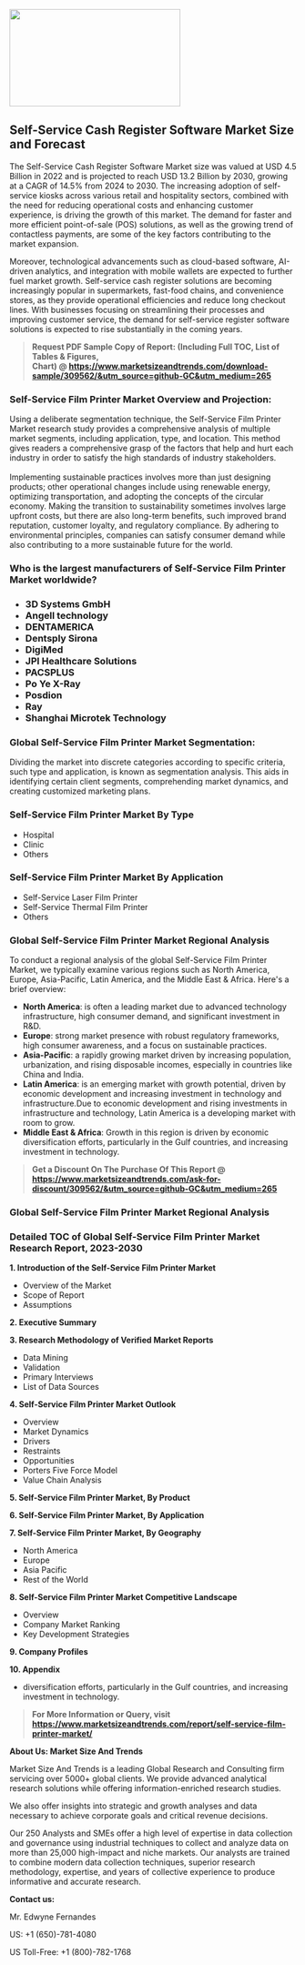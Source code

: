 <p><img class="alignnone size-medium wp-image-20088" src="https://ffe5etoiles.com/wp-content/uploads/2024/12/MST1-300x171.png" alt="" width="300" height="171" /></p><h2>Self-Service Cash Register Software Market Size and Forecast</h2><p>The Self-Service Cash Register Software Market size was valued at USD 4.5 Billion in 2022 and is projected to reach USD 13.2 Billion by 2030, growing at a CAGR of 14.5% from 2024 to 2030. The increasing adoption of self-service kiosks across various retail and hospitality sectors, combined with the need for reducing operational costs and enhancing customer experience, is driving the growth of this market. The demand for faster and more efficient point-of-sale (POS) solutions, as well as the growing trend of contactless payments, are some of the key factors contributing to the market expansion.</p><p>Moreover, technological advancements such as cloud-based software, AI-driven analytics, and integration with mobile wallets are expected to further fuel market growth. Self-service cash register solutions are becoming increasingly popular in supermarkets, fast-food chains, and convenience stores, as they provide operational efficiencies and reduce long checkout lines. With businesses focusing on streamlining their processes and improving customer service, the demand for self-service register software solutions is expected to rise substantially in the coming years.</p></p><blockquote id="" class=""><strong>Request PDF Sample Copy of Report: (Including Full TOC, List of Tables &amp; Figures, Chart)&nbsp;@&nbsp;<strong><a href="https://www.marketsizeandtrends.com/download-sample/309562/&utm_source=github-GC&utm_medium=265" target="_blank">https://www.marketsizeandtrends.com/download-sample/309562/&utm_source=github-GC&utm_medium=265</a></strong></strong></blockquote><h3 id="" class="">Self-Service Film Printer Market&nbsp;Overview and Projection:</h3><p id="" class="">Using a deliberate segmentation technique, the Self-Service Film Printer Market research study provides a comprehensive analysis of multiple market segments, including application, type, and location. This method gives readers a comprehensive grasp of the factors that help and hurt each industry in order to satisfy the high standards of industry stakeholders. <br /> <br />Implementing sustainable practices involves more than just designing products; other operational changes include using renewable energy, optimizing transportation, and adopting the concepts of the circular economy. Making the transition to sustainability sometimes involves large upfront costs, but there are also long-term benefits, such improved brand reputation, customer loyalty, and regulatory compliance. By adhering to environmental principles, companies can satisfy consumer demand while also contributing to a more sustainable future for the world.</p><h3 id="" class="">Who is the largest manufacturers of&nbsp;Self-Service Film Printer Market worldwide?</h3><h3 class=""><p><ul><li>3D Systems GmbH </li><li> Angell technology </li><li> DENTAMERICA </li><li> Dentsply Sirona </li><li> DigiMed </li><li> JPI Healthcare Solutions </li><li> PACSPLUS </li><li> Po Ye X-Ray </li><li> Posdion </li><li> Ray </li><li> Shanghai Microtek Technology</li></ul></p></h3><h3 id="" class="">Global&nbsp;Self-Service Film Printer Market Segmentation:</h3><p id="" class="">Dividing the market into discrete categories according to specific criteria, such type and application, is known as segmentation analysis. This aids in identifying certain client segments, comprehending market dynamics, and creating customized marketing plans.</p><h3 id="" class="">Self-Service Film Printer Market&nbsp;By Type</h3><p><p><ul><li>Hospital</li><li> Clinic</li><li> Others</p></li></ul></p></p><h3 id="" class="">Self-Service Film Printer Market&nbsp;By Application</h3><p class=""><p><ul><li>Self-Service Laser Film Printer</li><li> Self-Service Thermal Film Printer</li><li> Others</li></ul></p></p><h3 id="" class="">Global Self-Service Film Printer Market Regional Analysis</h3><p id="" class="">To conduct a regional analysis of the global Self-Service Film Printer Market, we typically examine various regions such as North America, Europe, Asia-Pacific, Latin America, and the Middle East &amp; Africa. Here's a brief overview:</p><ul><li><strong>North America</strong>: is often a leading market due to advanced technology infrastructure, high consumer demand, and significant investment in R&amp;D.</li><li><strong>Europe</strong>: strong market presence with robust regulatory frameworks, high consumer awareness, and a focus on sustainable practices.</li><li><strong>Asia-Pacific</strong>: a rapidly growing market driven by increasing population, urbanization, and rising disposable incomes, especially in countries like China and India.</li><li><strong>Latin America</strong>: is an emerging market with growth potential, driven by economic development and increasing investment in technology and infrastructure.Due to economic development and rising investments in infrastructure and technology, Latin America is a developing market with room to grow.</li><li><strong>Middle East &amp; Africa</strong>: Growth in this region is driven by economic diversification efforts, particularly in the Gulf countries, and increasing investment in technology.</li></ul><blockquote id="" class=""><strong>Get a Discount On The Purchase Of This Report @ <strong><a href="https://www.marketsizeandtrends.com/ask-for-discount/309562/&utm_source=github-GC&utm_medium=265" target="_blank">https://www.marketsizeandtrends.com/ask-for-discount/309562/&utm_source=github-GC&utm_medium=265</a></strong></strong></blockquote><h3 id="" class="">Global Self-Service Film Printer Market Regional Analysis</h3><h3 id="" class="">Detailed TOC of Global Self-Service Film Printer Market Research Report, 2023-2030</h3><p id="" class=""><strong>1. Introduction of the Self-Service Film Printer Market</strong></p><ul><li>Overview of the Market</li><li>Scope of Report</li><li>Assumptions</li></ul><p id="" class=""><strong>2. Executive Summary</strong></p><p id="" class=""><strong>3. Research Methodology of Verified Market Reports</strong></p><ul><li>Data Mining</li><li>Validation</li><li>Primary Interviews</li><li>List of Data Sources</li></ul><p id="" class=""><strong>4. Self-Service Film Printer Market Outlook</strong></p><ul><li>Overview</li><li>Market Dynamics</li><li>Drivers</li><li>Restraints</li><li>Opportunities</li><li>Porters Five Force Model</li><li>Value Chain Analysis</li></ul><p id="" class=""><strong>5. Self-Service Film Printer Market, By Product</strong></p><p id="" class=""><strong>6. Self-Service Film Printer Market, By Application</strong></p><p id="" class=""><strong>7. Self-Service Film Printer Market, By Geography</strong></p><ul><li>North America</li><li>Europe</li><li>Asia Pacific</li><li>Rest of the World</li></ul><p id="" class=""><strong>8. Self-Service Film Printer Market Competitive Landscape</strong></p><ul><li>Overview</li><li>Company Market Ranking</li><li>Key Development Strategies</li></ul><p id="" class=""><strong>9. Company Profiles</strong></p><p id="" class=""><strong>10. Appendix</strong></p><ul><li>diversification efforts, particularly in the Gulf countries, and increasing investment in technology.</li></ul><blockquote id="" class=""><strong>For More Information or Query, visit <strong><strong><a href="https://www.marketsizeandtrends.com/report/self-service-film-printer-market/" target="_blank">https://www.marketsizeandtrends.com/report/self-service-film-printer-market/</a></strong></strong></strong></blockquote><p id="" class=""><strong>About Us: Market Size And Trends</strong></p><p id="" class="">Market Size And Trends is a leading Global Research and Consulting firm servicing over 5000+ global clients. We provide advanced analytical research solutions while offering information-enriched research studies.</p><p id="" class="">We also offer insights into strategic and growth analyses and data necessary to achieve corporate goals and critical revenue decisions.</p><p id="" class="">Our 250 Analysts and SMEs offer a high level of expertise in data collection and governance using industrial techniques to collect and analyze data on more than 25,000 high-impact and niche markets. Our analysts are trained to combine modern data collection techniques, superior research methodology, expertise, and years of collective experience to produce informative and accurate research.</p><p id="" class=""><strong>Contact us:</strong></p><p id="" class="">Mr. Edwyne Fernandes</p><p id="" class="">US: +1 (650)-781-4080</p><p id="" class="">US Toll-Free: +1 (800)-782-1768</p>
